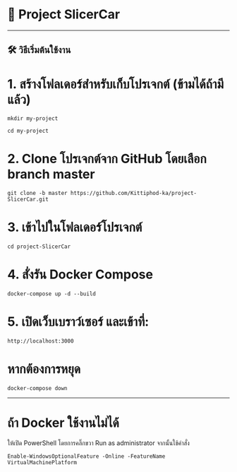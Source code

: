 # 🚗 Project SlicerCar

---

## 🛠 วิธีเริ่มต้นใช้งาน


# 1. สร้างโฟลเดอร์สำหรับเก็บโปรเจกต์ (ข้ามได้ถ้ามีแล้ว)
```
mkdir my-project
```
```
cd my-project
```
# 2. Clone โปรเจกต์จาก GitHub โดยเลือก branch master
```
git clone -b master https://github.com/Kittiphod-ka/project-SlicerCar.git
```
# 3. เข้าไปในโฟลเดอร์โปรเจกต์
```
cd project-SlicerCar
```
# 4. สั่งรัน Docker Compose 
```
docker-compose up -d --build
```
# 5. เปิดเว็บเบราว์เซอร์ และเข้าที่:
```
http://localhost:3000
```
# หากต้องการหยุด
```
docker-compose down
```
---
# ถ้า Docker ใช้งานไม่ได้
ให้เปิด PowerShell โดยการคลิ๊กขวา Run as administrator จากนั้นใช้คำสั่ง
```
Enable-WindowsOptionalFeature -Online -FeatureName VirtualMachinePlatform
```
